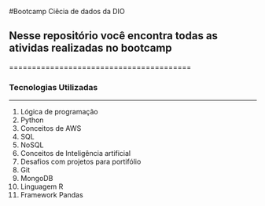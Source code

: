 #Bootcamp Ciêcia de dados da DIO

## Nesse repositório você encontra todas as atividas realizadas no bootcamp
========================================
### Tecnologias Utilizadas 
----------
1. Lógica de programação
2. Python
3. Conceitos de AWS
4. SQL
5. NoSQL
6. Conceitos de Inteligência artificial
7. Desafios com projetos para portifólio
8. Git
9. MongoDB
10. Linguagem R
11. Framework Pandas



